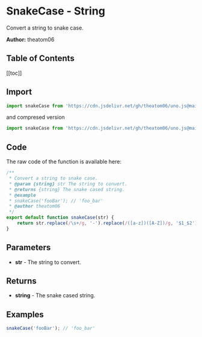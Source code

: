 # SnakeCase - String
Convert a string to snake case.

**Author:** theatom06

## Table of Contents
[[toc]]

## Import 

```js
import snakeCase from 'https://cdn.jsdelivr.net/gh/theatom06/uno.js@main/lib/string/snakeCase.js';
```
and compresed version
```js
import snakeCase from 'https://cdn.jsdelivr.net/gh/theatom06/uno.js@main/lib/string/snakeCase.min.js';
```

## Code
The raw code of the function is available here:
```js
/**
 * Convert a string to snake case.
 * @param {string} str The string to convert.
 * @returns {string} The snake cased string.
 * @example
 * snakeCase('fooBar'); // 'foo_bar'
 * @author theatom06
 */
export default function snakeCase(str) {
    return str.replace(/\s+/g, '-').replace(/([a-z])([A-Z])/g, '$1_$2').toLowerCase();
}
```

## Parameters
* **str** - The string to convert.


## Returns
* **string** - The snake cased string.


## Examples
```js
snakeCase('fooBar'); // 'foo_bar'

```